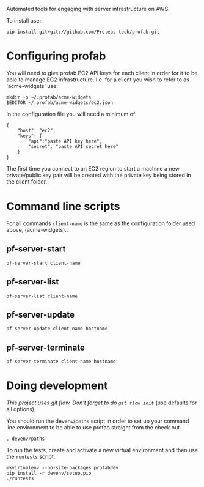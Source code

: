 Automated tools for engaging with server infrastructure on AWS.

To install use:

    pip install git+git://github.com/Proteus-tech/profab.git


# Configuring profab #

You will need to give profab EC2 API keys for each client in order for it to be able to manage EC2 infrastructure. I.e. for a client you wish to refer to as 'acme-widgets' use:

    mkdir -p ~/.profab/acme-widgets
    $EDITOR ~/.profab/acme-widgets/ec2.json

In the configuration file you will need a minimum of:

    {
        "host": "ec2",
        "keys": {
            "api":"paste API key here",
            "secret": "paste API secret here"
        }
    }

The first time you connect to an EC2 region to start a machine a new private/public key pair will be created with the private key being stored in the client folder.


# Command line scripts #

For all commands `client-name` is the same as the configuration folder used above, (acme-widgets)..


## pf-server-start ##

    pf-server-start client-name

## pf-server-list ##

    pf-server-list client-name

## pf-server-update ##

    pf-server-update client-name hostname

## pf-server-terminate ##

    pf-server-terminate client-name hostname


# Doing development #

_This project uses git flow. Don't forget to do `git flow init`_ (use defaults for all options).

You should run the devenv/paths script in order to set up your command line environment to be able to use profab straight from the check out.

    . devenv/paths

To run the tests, create and activate a new virtual environment and then use the `runtests` script.

    mkvirtualenv --no-site-packages profabdev
    pip install -r devenv/setup.pip
    ./runtests
